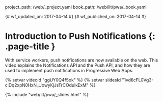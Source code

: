 project_path: /web/_project.yaml
book_path: /web/ilt/pwa/_book.yaml

{# wf_updated_on: 2017-04-14 #}
{# wf_published_on: 2017-04-14 #}

# Introduction to Push Notifications {: .page-title }

With service workers, push notifications are now available on the web. This
video explains the Notifications API and the Push API, and how they are used to
implement push notifications in Progressive Web Apps.

{% setvar videoId "ggUY0Q4f5ok" %}
{% setvar slidesId "1vd6cFL0Vg3-ciDq2xpN0HxN_UowyKjJsTrCOdulkExM" %}

{% include "web/ilt/pwa/_slides.html" %}
